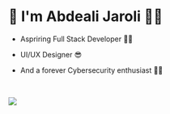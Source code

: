 # 👋 I'm Abdeali Jaroli 🐱‍🏍 

-  Aspriring Full Stack Developer 🐱‍💻

-  UI/UX Designer 😎

-  And a forever Cybersecurity enthusiast 🐱‍👤

<br> 

![](https://komarev.com/ghpvc/?username=abdealijaroli&color=ff69b4)

<!--
**abdealijaroli/abdealijaroli** is a ✨ _special_ ✨ repository because its `README.md` (this file) appears on your GitHub profile.

Here are some ideas to get you started:

- 🔭 I’m currently working on ...
- 🌱 I’m currently learning ...
- 👯 I’m looking to collaborate on ...
- 🤔 I’m looking for help with ...
- 💬 Ask me about ...
- 📫 How to reach me: ...
- 😄 Pronouns: ...
- ⚡ Fun fact: ...
-->
